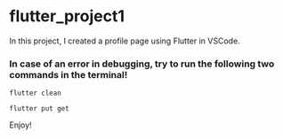 # flutter_project1
In this project, I created a profile page using Flutter in VSCode.

### In case of an error in debugging, try to run the following two commands in the terminal!

```
flutter clean
```

```
flutter put get
```

Enjoy!
